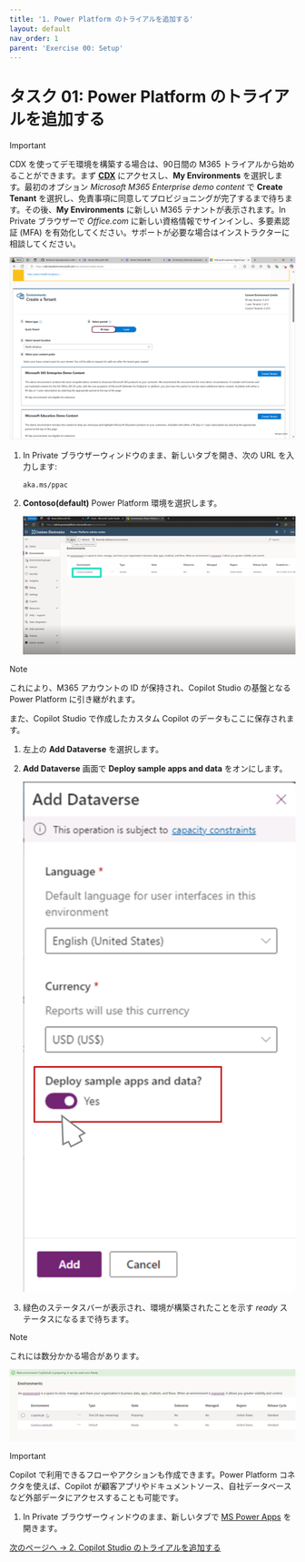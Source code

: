 ```yaml
---
title: '1. Power Platform のトライアルを追加する'
layout: default
nav_order: 1
parent: 'Exercise 00: Setup'
---
```


# タスク 01: Power Platform のトライアルを追加する

> [!IMPORTANT]
> CDX を使ってデモ環境を構築する場合は、90日間の M365 トライアルから始めることができます。まず **[CDX](https://cdx.transform.microsoft.com)** にアクセスし、**My Environments** を選択します。最初のオプション *Microsoft M365 Enterprise demo content* で **Create Tenant** を選択し、免責事項に同意してプロビジョニングが完了するまで待ちます。その後、**My Environments** に新しい M365 テナントが表示されます。In Private ブラウザーで *Office.com* に新しい資格情報でサインインし、多要素認証 (MFA) を有効化してください。サポートが必要な場合はインストラクターに相談してください。


![90daystennant.png](../../media/90daystennant.png) 


1. In Private ブラウザーウィンドウのまま、新しいタブを開き、次の URL を入力します:
    
    ```
    aka.ms/ppac
    ```

1. **Contoso(default)** Power Platform 環境を選択します。

    ![lab0-1.png](../../media/lab0-1.png)

> [!NOTE]
> これにより、M365 アカウントの ID が保持され、Copilot Studio の基盤となる Power Platform に引き継がれます。
>
> また、Copilot Studio で作成したカスタム Copilot のデータもここに保存されます。

1. 左上の **Add Dataverse** を選択します。

1. **Add Dataverse** 画面で **Deploy sample apps and data** をオンにします。

    ![lab0-6.png](../../media/lab0-6.png) 

1. 緑色のステータスバーが表示され、環境が構築されたことを示す *ready* ステータスになるまで待ちます。

> [!NOTE]
> これには数分かかる場合があります。

![lab0-7.png](../../media/lab0-7.png)

> [!IMPORTANT]
> Copilot で利用できるフローやアクションも作成できます。Power Platform コネクタを使えば、Copilot が顧客アプリやドキュメントソース、自社データベースなど外部データにアクセスすることも可能です。

1. In Private ブラウザーウィンドウのまま、新しいタブで [MS Power Apps](https://make.powerapps.com/) を開きます。

[次のページへ → 2. Copilot Studio のトライアルを追加する](0002.md)


